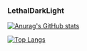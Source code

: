 ### LethalDarkLight

[![Anurag's GitHub stats](https://github-readme-stats.vercel.app/api?username=LethalDarkLight)](https://github.com/LethalDarkLight/github-readme-stats)


[![Top Langs](https://github-readme-stats.vercel.app/api/top-langs/?username=LethalDarkLight)](https://github.com/LethalDarkLight/github-readme-stats)
